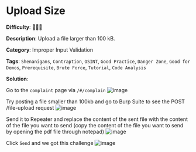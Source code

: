 # Upload Size

**Difficulty**: :star2::star2::star2:

**Description**: Upload a file larger than 100 kB.

**Category**: Improper Input Validation

**Tags**: `Shenanigans`, `Contraption`, `OSINT`, `Good Practice`, `Danger Zone`,
`Good for Demos`, `Prerequisite`, `Brute Force`, `Tutorial`, `Code Analysis`

**Solution**:

Go to the `complaint` page via `/#/complain`
![image](https://user-images.githubusercontent.com/70436051/180413484-3f306cbb-3eb3-4d09-b822-e4e553963887.png)

Try posting a file smaller than 100kb and go to Burp Suite to see the POST /file-upload request
![image](https://user-images.githubusercontent.com/70436051/180414902-15a81666-b1b0-4d99-8427-c92179374cde.png)

Send it to Repeater and replace the content of the sent file with the content of the file you want to send (copy the content of the file you want to send by opening the pdf file through notepad)
![image](https://user-images.githubusercontent.com/70436051/180417858-b4362fba-5bae-4fa9-ac22-45d8051f17a3.png)

Click `Send` and we got this challenge
![image](https://user-images.githubusercontent.com/70436051/180418106-48ac96e7-b66c-4238-813d-8e9cedccef9b.png)
